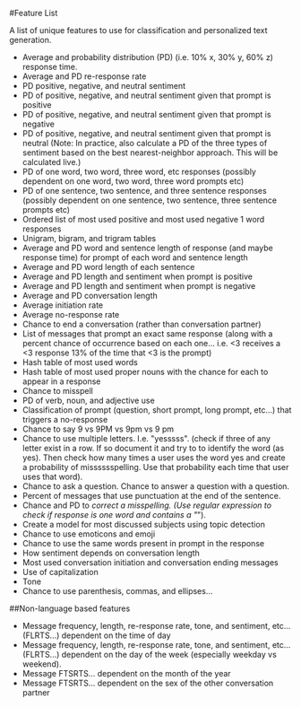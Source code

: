 #Feature List

A list of unique features to use for classification and personalized text generation.

- Average and probability distribution (PD) (i.e. 10% x, 30% y, 60% z) response time.
- Average and PD re-response rate
- PD positive, negative, and neutral sentiment
- PD of positive, negative, and neutral sentiment given that prompt is positive
- PD of positive, negative, and neutral sentiment given that prompt is negative
- PD of positive, negative, and neutral sentiment given that prompt is neutral (Note: In practice, also calculate a PD of the three types of sentiment based on the best nearest-neighbor approach. This will be calculated live.) 
- PD of one word, two word, three word, etc responses (possibly dependent on one word, two word, three word prompts etc)
- PD of one sentence, two sentence, and three sentence responses (possibly dependent on one sentence, two sentence, three sentence prompts etc)
- Ordered list of most used positive and most used negative 1 word responses
- Unigram, bigram, and trigram tables
- Average and PD word and sentence length of response (and maybe response time) for prompt of each word and sentence length
- Average and PD word length of each sentence
- Average and PD length and sentiment when prompt is positive
- Average and PD length and sentiment when prompt is negative
- Average and PD conversation length
- Average initiation rate
- Average no-response rate
- Chance to end a conversation (rather than conversation partner)
- List of messages that prompt an exact same response (along with a percent chance of occurrence based on each one... i.e. <3 receives a <3 response 13% of the time that <3 is the prompt)
- Hash table of most used words
- Hash table of most used proper nouns with the chance for each to appear in a response
- Chance to misspell
- PD of verb, noun, and adjective use
- Classification of prompt (question, short prompt, long prompt, etc...) that triggers a no-response
- Chance to say 9 vs 9PM vs 9pm vs 9 pm
- Chance to use multiple letters. I.e. "yesssss". (check if three of any letter exist in a row. If so document it and try to to identify the word (as yes). Then check how many times a user uses the word yes and create a probability of misssssspelling. Use that probability each time that user uses that word).
- Chance to ask a question. Chance to answer a question with a question.
- Percent of messages that use punctuation at the end of the sentence.
- Chance and PD to *correct a misspelling. (Use regular expression to check if response is one word and contains a "*").
- Create a model for most discussed subjects using topic detection
- Chance to use emoticons and emoji
- Chance to use the same words present in prompt in the response
- How sentiment depends on conversation length
- Most used conversation initiation and conversation ending messages
- Use of capitalization
- Tone
- Chance to use parenthesis, commas, and ellipses...


##Non-language based features
- Message frequency, length, re-response rate, tone, and sentiment, etc... (FLRTS...) dependent on the time of day
- Message frequency, length, re-response rate, tone, and sentiment, etc... (FLRTS...) dependent on the day of the week (especially weekday vs weekend).
- Message FTSRTS... dependent on the month of the year
- Message FTSRTS... dependent on the sex of the other conversation partner